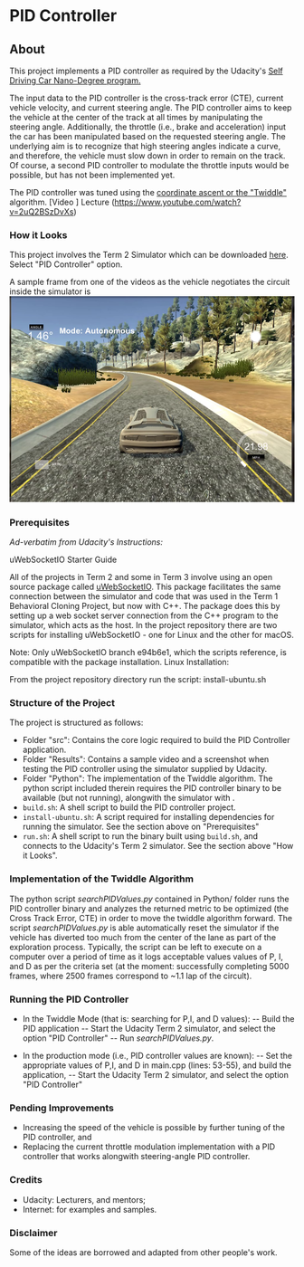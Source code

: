 # PID Controller

## About
This project implements a PID controller as required by the Udacity's [Self Driving Car Nano-Degree program.](https://www.udacity.com/course/self-driving-car-engineer-nanodegree--nd013)

The input data to the PID controller is the cross-track error (CTE), current vehicle velocity, and current steering angle. The PID controller aims to keep the vehicle at the center of the track at all times by manipulating the steering angle.
Additionally, the throttle (i.e., brake and acceleration) input the car has been manipulated based on the requested steering angle. The underlying aim is to recognize that high steering angles indicate a curve, and therefore, the vehicle must slow down in order to remain on the track. 
Of course, a second PID controller to modulate the throttle inputs would be possible, but has not been implemented yet.

The PID controller was tuned using the [coordinate ascent or the "Twiddle"](https://www.udacity.com/file?file_key=agpzfnVkYWNpdHl1ckcLEgZDb3Vyc2UiBWNzMzczDAsSCUNvdXJzZVJldiIHZmViMjAxMgwLEgRVbml0GLG0EwwLEgxBdHRhY2hlZEZpbGUY4ZgXDA) algorithm. [Video ] Lecture (https://www.youtube.com/watch?v=2uQ2BSzDvXs)


### How it Looks
This project involves the Term 2 Simulator which can be downloaded [here](https://github.com/udacity/self-driving-car-sim/releases). Select "PID Controller" option.

A sample frame from one of the videos as the vehicle negotiates the circuit inside the simulator is ![shown](https://github.com/RomanoViolet/Udacity-PID-Controller/blob/master/Results/screenshot.png)


### Prerequisites
_Ad-verbatim from Udacity's Instructions:_

uWebSocketIO Starter Guide

All of the projects in Term 2 and some in Term 3 involve using an open source package called [uWebSocketIO](https://github.com/uNetworking/uWebSockets). This package facilitates the same connection between the simulator and code that was used in the Term 1 Behavioral Cloning Project, but now with C++. The package does this by setting up a web socket server connection from the C++ program to the simulator, which acts as the host. In the project repository there are two scripts for installing uWebSocketIO - one for Linux and the other for macOS.

Note: Only uWebSocketIO branch e94b6e1, which the scripts reference, is compatible with the package installation.
Linux Installation:

From the project repository directory run the script: install-ubuntu.sh


### Structure of the Project
The project is structured as follows:
- Folder "src": Contains the core logic required to build the PID Controller application.
- Folder "Results": Contains a sample video and a screenshot when testing the PID controller using the simulator supplied by Udacity.
- Folder "Python": The implementation of the Twiddle algorithm. The python script included therein requires the PID controller binary to be available (but not running), alongwith the simulator with .
- `build.sh`: A shell script to build the PID controller project.
- `install-ubuntu.sh`: A script required for installing dependencies for running the simulator. See the section above on "Prerequisites"
- `run.sh`: A shell script to run the binary built using `build.sh`, and connects to the Udacity's Term 2 simulator. See the section above "How it Looks".

### Implementation of the Twiddle Algorithm
The python script _searchPIDValues.py_ contained in Python/ folder runs the PID controller binary and analyzes the returned metric to be optimized (the Cross Track Error, CTE) in order to move the twiddle algorithm forward. The script _searchPIDValues.py_ is able automatically reset the simulator if the vehicle has diverted too much from the center of the lane as part of the exploration process. Typically, the script can be left to execute on a computer over a period of time as it logs acceptable values values of P, I, and D as per the criteria set (at the moment: successfully completing 5000 frames, where 2500 frames correspond to ~1.1 lap of the circult).


### Running the PID Controller
- In the Twiddle Mode (that is: searching for P,I, and D values):
-- Build the PID application
-- Start the Udacity Term 2 simulator, and select the option "PID Controller"
-- Run _searchPIDValues.py_.

- In the production mode (i.e., PID controller values are known):
-- Set the appropriate values of P,I, and D in main.cpp (lines: 53-55), and build the application,
-- Start the Udacity Term 2 simulator, and select the option "PID Controller"


### Pending Improvements
- Increasing the speed of the vehicle is possible by further tuning of the PID controller, and
- Replacing the current throttle modulation implementation with a PID controller that works alongwith steering-angle PID controller.

### Credits
- Udacity: Lecturers, and mentors;
- Internet: for examples and samples.

### Disclaimer
Some of the ideas are borrowed and adapted from other people's work.
